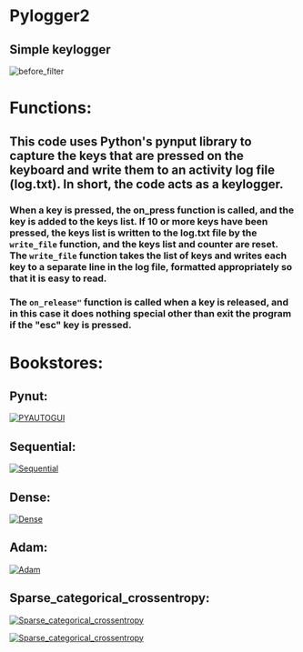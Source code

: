 # Pylogger2
## Simple keylogger
![before_filter](https://user-images.githubusercontent.com/90658763/190903395-2cd84e6e-a270-4dd8-ab4b-78a2d0b23797.gif)

# Functions:
## This code uses Python's pynput library to capture the keys that are pressed on the keyboard and write them to an activity log file (log.txt). In short, the code acts as a keylogger.

### When a key is pressed, the on_press function is called, and the key is added to the keys list. If 10 or more keys have been pressed, the keys list is written to the log.txt file by the ```write_file``` function, and the keys list and counter are reset. The ```write_file``` function takes the list of keys and writes each key to a separate line in the log file, formatted appropriately so that it is easy to read.

### The ```on_release"```  function is called when a key is released, and in this case it does nothing special other than exit the program if the "esc" key is pressed.

# Bookstores:

## Pynut:
[![PYAUTOGUI](https://user-images.githubusercontent.com/90658763/230070764-d9e57eed-83eb-4c05-a1a4-be008381420e.png)](https://pypi.org/project/pynput/)

## Sequential:

[![Sequential](https://user-images.githubusercontent.com/90658763/235352072-c25a3a31-02f0-4622-b629-f796235e4a51.png)](https://www.tensorflow.org/api_docs/python/tf/keras/Sequential)

## Dense:
[![Dense](https://user-images.githubusercontent.com/90658763/235354635-4ecd2bc3-3d14-4110-a17a-290dcf3558ea.png)](https://www.tensorflow.org/api_docs/python/tf/keras/layers/Dense)

## Adam:
[![Adam](https://user-images.githubusercontent.com/90658763/235354727-77de3018-871b-4688-84e0-003ab97c9567.png)](https://www.tensorflow.org/api_docs/python/tf/keras/optimizers/Adam)

## Sparse_categorical_crossentropy:
[![Sparse_categorical_crossentropy](https://user-images.githubusercontent.com/90658763/235354808-227f0453-d17c-4c9a-ab96-7d1c4135563e.png)](https://www.tensorflow.org/api_docs/python/tf/keras/metrics/sparse_categorical_crossentropy)

[![Sparse_categorical_crossentropy](https://user-images.githubusercontent.com/90658763/236671860-95761804-9113-4642-843d-15f9d7d374de.png)](https://neptune.ai/blog/keras-metrics)


